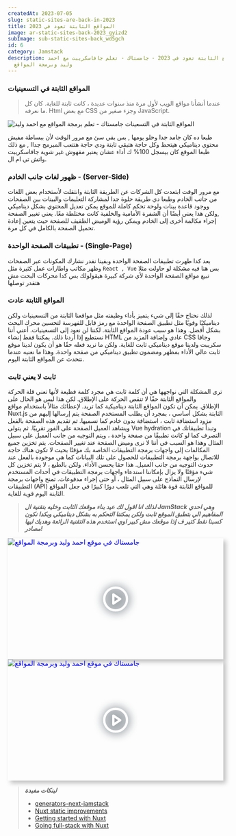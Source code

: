 ```yaml
---
createdAt: 2023-07-05
slug: static-sites-are-back-in-2023
title: المواقع الثابتة تعود في 2023
image: ar-static-sites-back-2023_gyizd2
subImage: sub-static-sites-back_wd5gch
id: 6
category: Jamstack
description: المواقع الثابتة تعود في 2023 - جامستاك - تعلم جافاسكريبت مع احمد
  وليد وبرمجة المواقع
---
```

### المواقع الثابتة في التسعينيات

> عندما أنشأنا مواقع الويب لأول مرة منذ سنوات عديدة ، كانت ثابتة للغاية. كان كل ما نعرفه. Html مع بعض CSS وجزء صغير من JavaScript.

![المواقع الثابتة في التسعينات جامستاك - تعلم برمجة المواقع مع احمد وليد](https://res.cloudinary.com/drcfigqqr/image/upload/v1688518528/Screenshot_51_vcjvrj.webp "المواقع الثابتة في التسعينات جامستاك - تعلم برمجة المواقع مع احمد وليد")

طبعا ده كان جامد جدا وحلو يومها , بس بقي سئ مع مرور الوقت لأن ببساطة مفيش محتوي ديناميكي هيتحط وكل حاجة هتبقي ثابتة ودي حاجة هتتعب المبرمج جداا , مع ذلك طبعا الموقع كان بيسجل 100% ك أداء عشان يعتبر مفهوش غير شوية جافاسكريبت واتش تي ام ال.

### ظهور لغات جانب الخادم  - (Server-Side)

مع مرور الوقت ابتعدت كل الشركات عن الطريقة الثابتة وانتقلت لأستخدام بعض اللغات من جانب الخادم وطبعا دي طريقة حلوة جدا لمشاركة التعليمات والبينات بين الصفحات ووجود قاعدة بينات ولوحة تحكم كاملة للموقع يمكن تعديل المحتوي بشكل ديناميكي ,ولكن هذا يعني أيضًا أن الشفرة الأمامية والخلفية كانت مختلطة معًا. يعني تغيير الصفحة إجراء مكالمة أخرى إلى الخادم ويمكن رؤية الوميض الطفيف للصفحة حيث يتعين إعادة تحميل الصفحة بالكامل في كل مرة.

### تطبيقات الصفحة الواحدة - (Single-Page)

ب﻿عد كدا طهرت تطبيقات الصفحة الواحدة وبقينا نقدر نشارك المكونات عبر الصفحات وظهر مكاتب واطارات عمل كثيرة مثل `React , Vue` بس هنا فيه مشكلة لو حاولت مثلا تبيع مواقع الصفحة الواحدة لأي شركة كبيرة هيقولولك بس كدا محركات البحث مش هتقدر توصلها 

### المواقع الثابتة عادت

لذلك نحتاج حقًا إلى شيء يتميز بأداء وظيفته مثل مواقعنا الثابتة من التسعينيات ولكن ديناميكيًا وقويًا مثل تطبيق الصفحة الواحدة مع رمز قابل للفهرسة لتحسين محرك البحث بشكل أفضل. وهذا هو سبب عودة المواقع الثابتة. لكننا لن نعود إلى التسعينيات. أعني أننا نستطيع إذا أردنا ذلك. يمكننا فقط إنشاء HTML عادي وإضافة المزيد من CSS وجافا سكريبت ولدينا موقع ديناميكي ثابت للغاية. ولكن ما نريد فعله حقًا هو أن يكون لدينا موقع ثابت عالي الأداء بمظهر ومضمون تطبيق ديناميكي من صفحة واحدة. وهذا ما نعنيه عندما نتحدث عن المواقع الثابتة اليوم.

### ثابت لا يعني ثابت

ترى المشكلة التي نواجهها هي أن كلمة ثابت هي مجرد كلمة فظيعة لأنها تعني قلة الحركة والمواقع الثابتة حقًا لا تنقص الحركة على الإطلاق. لكن هذا ليس هو الحال على الإطلاق. يمكن أن تكون المواقع الثابتة ديناميكية كما تريد. لإعطائك مثالاً باستخدام مواقع Nuxt.js الثابتة بشكل أساسي ، بمجرد أن يطلب المستخدم الصفحة يتم إرسالها إليهم من مزود استضافة ثابت ، استضافة بدون خادم كما نسميها. تم تقديم هذه الصفحة بالفعل ويشاهد العميل الصفحة على الفور تقريبًا. ثم يتولى Vue hydration وتبدأ تطبيقاتك في التصرف كما لو كانت تطبيقًا من صفحة واحدة ، ويتم التوجيه من جانب العميل على سبيل المثال وهذا هو السبب في أننا لا نرى وميض الصفحة عند تغيير الصفحات. يتم تخزين جميع المكالمات إلى واجهات برمجة التطبيقات الخاصة بك مؤقتًا بحيث لا تكون هناك حاجة للاتصال بواجهة برمجة التطبيقات للحصول على تلك البيانات كما هي موجودة بالفعل عند حدوث التوجيه من جانب العميل. هذا حقا يحسن الأداء. ولكن بالطبع ، لا يتم تخزين كل شيء مؤقتًا ولا يزال بإمكاننا استدعاء واجهات برمجة التطبيقات في أحداث المستخدم لإرسال النماذج على سبيل المثال ، أو حتى إجراء مدفوعات. تمنح واجهات برمجة التطبيقات (API) للمواقع الثابتة قوة هائلة وهي التي تلعب دورًا كبيرًا في جعل المواقع الثابتة اليوم قوية للغاية.

> ***ل﻿ذلك انا اقول لك عيد بناء موقعك الثابت وخليه بتقنية ال JamStack وهي احدي المفاهيم الي بتطبق الموقع ثابت ولكن يمكننا التحكم به بشكل ديناميكي وبكدا نكون كسبنا نقط كتير ف إذا موقعك مش كبير اوي استخدم هذه التقنية الرائعة وهديك ليها مصادر!***

<div style="width:100%;max-width:800px;box-shadow:6px 6px 10px hsl(206.5,0%,75%)"><div style="position:relative;padding-bottom:56.15%;height:0;overflow:hidden"><iframe style="position:absolute;top:0;left:0;width:100%;height:100%;border:0" loading="lazy" srcdoc="<style>* {padding: 0;margin: 0;overflow: hidden;}body, html {height: 100%;}img, svg {position: absolute;width:100%;top: 0;bottom: 0;margin: auto;}svg {filter: drop-shadow(1px 1px 10px hsl(206.5, 70.7%, 8%));transition: all 250ms ease-in-out;}body:hover svg {filter: drop-shadow(1px 1px 10px hsl(206.5, 0%, 10%));transform: scale(1.2);}</style><a href='https://www.youtube.com/embed/4wD00RT6d-g?autoplay=1'><img src='https://img.youtube.com/vi/4wD00RT6d-g/hqdefault.jpg' alt='جامستاك في موقع احمد وليد وبرمجة المواقع'>
<svg xmlns='http://www.w3.org/2000/svg' width='64' height='64' viewBox='0 0 24 24' fill='none' stroke='#ffffff' stroke-width='2' stroke-linecap='round' stroke-linejoin='round' class='feather feather-play-circle'><circle cx='12' cy='12' r='10'></circle><polygon points='10 8 16 12 10 16 10 8'></polygon></svg></a>" src="https://www.youtube.com/embed/4wD00RT6d-g" title="جامستاك في موقع احمد وليد وبرمجة المواقع" frameborder="0" allow="accelerometer; autoplay; clipboard-write; encrypted-media; gyroscope; picture-in-picture" allowfullscreen></iframe></div></div>

<div style="width:100%;max-width:800px;box-shadow:6px 6px 10px hsl(206.5,0%,75%)"><div style="position:relative;padding-bottom:56.15%;height:0;overflow:hidden"><iframe style="position:absolute;top:0;left:0;width:100%;height:100%;border:0" loading="lazy" srcdoc="<style>* {padding: 0;margin: 0;overflow: hidden;}body, html {height: 100%;}img, svg {position: absolute;width:100%;top: 0;bottom: 0;margin: auto;}svg {filter: drop-shadow(1px 1px 10px hsl(206.5, 70.7%, 8%));transition: all 250ms ease-in-out;}body:hover svg {filter: drop-shadow(1px 1px 10px hsl(206.5, 0%, 10%));transform: scale(1.2);}</style><a href='https://www.youtube.com/embed/LDkoWDYm3PI?autoplay=1'><img src='https://img.youtube.com/vi/LDkoWDYm3PI/hqdefault.jpg' alt='جامستاك في موقع احمد وليد وبرمجة المواقع'>
<svg xmlns='http://www.w3.org/2000/svg' width='64' height='64' viewBox='0 0 24 24' fill='none' stroke='#ffffff' stroke-width='2' stroke-linecap='round' stroke-linejoin='round' class='feather feather-play-circle'><circle cx='12' cy='12' r='10'></circle><polygon points='10 8 16 12 10 16 10 8'></polygon></svg></a>" src="https://www.youtube.com/embed/LDkoWDYm3PI" title="جامستاك في موقع احمد وليد وبرمجة المواقع" frameborder="0" allow="accelerometer; autoplay; clipboard-write; encrypted-media; gyroscope; picture-in-picture" allowfullscreen></iframe></div></div>

> ***لينكات مفيدة***
>
> * [generators-next-jamstack](https://jamstack.org/generators/next/)﻿
> * [Nuxt static improvements](https://nuxtjs.org/blog/nuxt-static-improvements)
> * [Getting started with Nuxt](https://nuxtjs.org/guides/get-started/installation)
> * [Going full-stack with Nuxt](https://nuxtjs.org/blog/going-full-static)